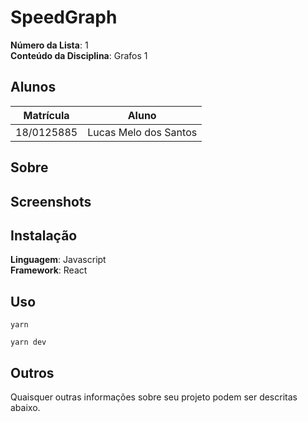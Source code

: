 # SpeedGraph

**Número da Lista**: 1<br>
**Conteúdo da Disciplina**: Grafos 1<br>

## Alunos

| Matrícula  | Aluno                 |
| ---------- | --------------------- |
| 18/0125885 | Lucas Melo dos Santos |

## Sobre

## Screenshots

## Instalação

**Linguagem**: Javascript<br>
**Framework**: React<br>

## Uso

```
yarn

yarn dev
```

## Outros

Quaisquer outras informações sobre seu projeto podem ser descritas abaixo.
